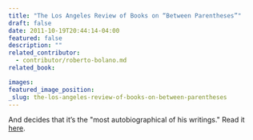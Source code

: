 ```yaml
---
title: "The Los Angeles Review of Books on “Between Parentheses”"
draft: false
date: 2011-10-19T20:44:14-04:00
featured: false
description: ""
related_contributor:
  - contributor/roberto-bolano.md
related_book:

images:
featured_image_position: 
_slug: the-los-angeles-review-of-books-on-between-parentheses
---
```


And decides that it’s the "most autobiographical of his writings." Read it [here](http://lareviewofbooks.org/post/11647470534/the-apocalyptic-tradition).

